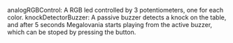 analogRGBControl: A RGB led controlled by 3 potentiometers, one for each color.
knockDetectorBuzzer: A passive buzzer detects a knock on the table, and after 5 seconds Megalovania starts playing from the active buzzer, which can be stoped by pressing the button.
